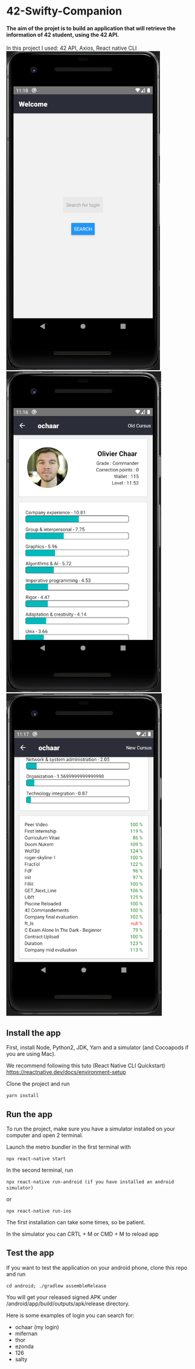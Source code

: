 # 42-Swifty-Companion
#### The aim of the projet is to build an application that will retrieve the information of 42 student, using the 42 API.

In this project I used: 42 API, Axios, React native CLI
![Home Page](screenshot4.png)
![My Profile](screenshot1.png)
![Project mark](screenshot3.png)

## Install the app

First, install  Node, Python2, JDK, Yarn and a simulator (and Cocoapods if you are using Mac).

We recommend following this tuto (React Native CLI Quickstart) https://reactnative.dev/docs/environment-setup


Clone the project and run

```
yarn install
```

## Run the app

To run the project, make sure you have a simulator installed on your computer and open 2 terminal.

Launch the metro bundler in the first terminal with

```
npx react-native start
```

In the second terminal, run

```
npx react-native run-android (if you have installed an android simulator)
```

or

```
npx react-native run-ios
```
The first installation can take some times, so be patient.

In the simulator you can CRTL + M or CMD + M to reload app

## Test the app

If you want to test the application on your android phone, clone this repo and run

```
cd android; ./gradlew assembleRelease
```

You will get your released signed APK under /android/app/build/outputs/apk/release directory.

Here is some examples of login you can search for:

- ochaar (my login)
- mifernan
- thor
- ezonda
- 126
- salty
